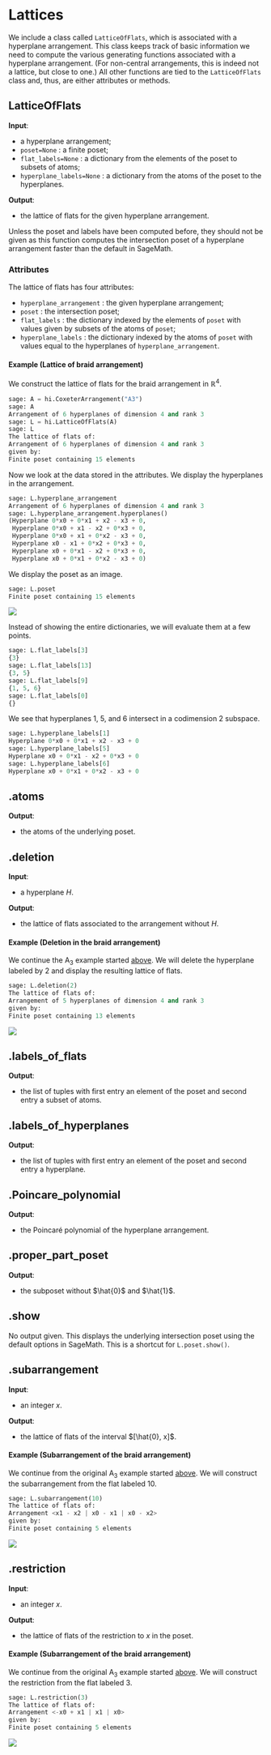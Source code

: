 # Lattices

We include a class called `LatticeOfFlats`, which is associated with a hyperplane arrangement. This class keeps track of basic information we need to compute the various generating functions associated with a hyperplane arrangement. (For non-central arrangements, this is indeed not a lattice, but close to one.) All other functions are tied to the `LatticeOfFlats` class and, thus, are either attributes or methods. 

## LatticeOfFlats

**Input**:

- a hyperplane arrangement;
- `poset=None` : a finite poset;
- `flat_labels=None` : a dictionary from the elements of the poset to subsets of atoms;
- `hyperplane_labels=None` : a dictionary from the atoms of the poset to the hyperplanes.

**Output**: 

- the lattice of flats for the given hyperplane arrangement. 

Unless the poset and labels have been computed before, they should not be given as this function computes the intersection poset of a hyperplane arrangement faster than the default in SageMath.

### Attributes 

The lattice of flats has four attributes:

- `hyperplane_arrangement` : the given hyperplane arrangement;
- `poset` : the intersection poset;
- `flat_labels` : the dictionary indexed by the elements of `poset` with values given by subsets of the atoms of `poset`;
- `hyperplane_labels` : the dictionary indexed by the atoms of `poset` with values equal to the hyperplanes of `hyperplane_arrangement`.

#### Example (Lattice of braid arrangement)

We construct the lattice of flats for the braid arrangement in $\mathbb{R}^4$.

```python
sage: A = hi.CoxeterArrangement("A3")
sage: A
Arrangement of 6 hyperplanes of dimension 4 and rank 3
sage: L = hi.LatticeOfFlats(A)
sage: L
The lattice of flats of:
Arrangement of 6 hyperplanes of dimension 4 and rank 3
given by:
Finite poset containing 15 elements
```

Now we look at the data stored in the attributes. We display the hyperplanes in the arrangement.

```python
sage: L.hyperplane_arrangement
Arrangement of 6 hyperplanes of dimension 4 and rank 3
sage: L.hyperplane_arrangement.hyperplanes()
(Hyperplane 0*x0 + 0*x1 + x2 - x3 + 0,
 Hyperplane 0*x0 + x1 - x2 + 0*x3 + 0,
 Hyperplane 0*x0 + x1 + 0*x2 - x3 + 0,
 Hyperplane x0 - x1 + 0*x2 + 0*x3 + 0,
 Hyperplane x0 + 0*x1 - x2 + 0*x3 + 0,
 Hyperplane x0 + 0*x1 + 0*x2 - x3 + 0)
```

We display the poset as an image.

```python
sage: L.poset
Finite poset containing 15 elements
```

![](A3.png)

Instead of showing the entire dictionaries, we will evaluate them at a few points.

```python
sage: L.flat_labels[3]
{3}
sage: L.flat_labels[13]
{3, 5}
sage: L.flat_labels[9]
{1, 5, 6}
sage: L.flat_labels[0]
{}
```

We see that hyperplanes 1, 5, and 6 intersect in a codimension 2 subspace. 

```python
sage: L.hyperplane_labels[1]
Hyperplane 0*x0 + 0*x1 + x2 - x3 + 0
sage: L.hyperplane_labels[5]
Hyperplane x0 + 0*x1 - x2 + 0*x3 + 0
sage: L.hyperplane_labels[6]
Hyperplane x0 + 0*x1 + 0*x2 - x3 + 0
```

## .atoms

**Output**:

- the atoms of the underlying poset. 

## .deletion

**Input**:

- a hyperplane $H$.

**Output**:

- the lattice of flats associated to the arrangement without $H$.

#### Example (Deletion in the braid arrangement)

We continue the $\mathsf{A}_3$ example started [above](#example-lattice-of-braid-arrangement). We will delete the hyperplane labeled by $2$ and display the resulting lattice of flats. 

```python
sage: L.deletion(2)
The lattice of flats of:
Arrangement of 5 hyperplanes of dimension 4 and rank 3
given by:
Finite poset containing 13 elements
```

![](A3_del2.png)

## .labels_of_flats

**Output**:

- the list of tuples with first entry an element of the poset and second entry a subset of atoms. 

## .labels_of_hyperplanes

**Output**:

- the list of tuples with first entry an element of the poset and second entry a hyperplane. 

## .Poincare_polynomial

**Output**:

- the Poincar&#233; polynomial of the hyperplane arrangement. 

## .proper_part_poset

**Output**:

- the subposet without $\hat{0}$ and $\hat{1}$.

## .show

No output given. This displays the underlying intersection poset using the default options in SageMath. This is a shortcut for `L.poset.show()`. 

## .subarrangement 

**Input**:

- an integer $x$.

**Output**:

- the lattice of flats of the interval $[\hat{0}, x]$. 

#### Example (Subarrangement of the braid arrangement)

We continue from the original $\mathsf{A}_3$ example started [above](#example-lattice-of-braid-arrangement). We will construct the subarrangement from the flat labeled $10$.

```python 
sage: L.subarrangement(10)
The lattice of flats of:
Arrangement <x1 - x2 | x0 - x1 | x0 - x2>
given by:
Finite poset containing 5 elements
```

![](A3_sub10.png)

## .restriction

**Input**:

- an integer $x$.

**Output**:

- the lattice of flats of the restriction to $x$ in the poset.

#### Example (Subarrangement of the braid arrangement)

We continue from the original $\mathsf{A}_3$ example started [above](#example-lattice-of-braid-arrangement). We will construct the restriction from the flat labeled $3$.

```python 
sage: L.restriction(3)
The lattice of flats of:
Arrangement <-x0 + x1 | x1 | x0>
given by:
Finite poset containing 5 elements
```

![](A3_res3.png)
